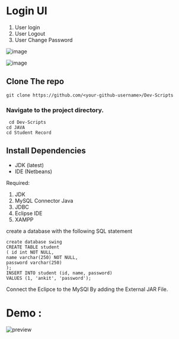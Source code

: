 # Login UI

1. User login
2. User Logout
3. User Change Password

![image](https://user-images.githubusercontent.com/72241207/168423527-609cb402-9c51-467f-9422-6a9ef8ce1b8c.png)

![image](https://user-images.githubusercontent.com/72241207/168423537-bc969bc8-fe48-4b8c-8c9a-c759172ffefa.png)

## Clone The repo
` git clone https://github.com/<your-github-username>/Dev-Scripts `
### Navigate to the project directory.
` cd Dev-Scripts`   
`cd JAVA`   
`cd Student Record`   

## Install Dependencies
- JDK (latest)
- IDE (Netbeans)

Required:
1. JDK
2. MySQL Connector Java
3. JDBC
4. Eclipse IDE
5. XAMPP

create a database with the following SQL statement

```
create database swing
CREATE TABLE student
( id int NOT NULL,
name varchar(250) NOT NULL,
password varchar(250)
);
INSERT INTO student (id, name, password)
VALUES (1, 'ankit', 'password');

```

Connect the Eclipce to the MySQl By adding the External JAR File.

# Demo :

![preview](https://user-images.githubusercontent.com/72241207/168907261-1a8eff5b-d8e4-4aaa-929c-a52ddc7b9999.gif)
